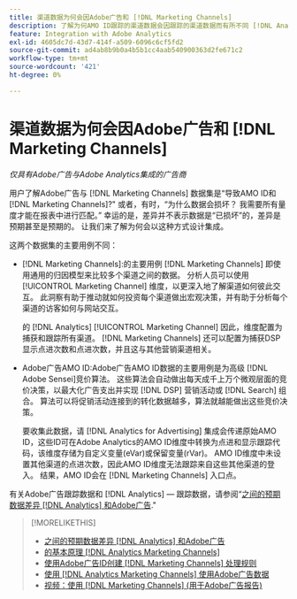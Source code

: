 ```yaml
---
title: 渠道数据为何会因Adobe广告和 [!DNL Marketing Channels]
description: 了解为何AMO ID跟踪的渠道数据会因跟踪的渠道数据而有所不同 [!DNL Analytics Marketing Channels].
feature: Integration with Adobe Analytics
exl-id: 4605dc7d-43d7-414f-a509-6096c6cf5fd2
source-git-commit: ad4ab8b9b0a4b5b1cc4aab540900363d2fe671c2
workflow-type: tm+mt
source-wordcount: '421'
ht-degree: 0%

---
```


# 渠道数据为何会因Adobe广告和 [!DNL Marketing Channels]

*仅具有Adobe广告与Adobe Analytics集成的广告商*

用户了解Adobe广告与 [!DNL Marketing Channels] 数据集是“导致AMO ID和 [!DNL Marketing Channels]?&quot; 或者，有时，“为什么数据会损坏？ 我需要所有量度才能在报表中进行匹配。” 幸运的是，差异并不表示数据是“已损坏”的，差异是预期甚至是预期的。 让我们来了解为何会以这种方式设计集成。

这两个数据集的主要用例不同：

* [!DNL Marketing Channels]:的主要用例 [!DNL Marketing Channels] 即使用通用的归因模型来比较多个渠道之间的数据。 分析人员可以使用 [!UICONTROL Marketing Channel] 维度，以更深入地了解渠道如何彼此交互。 此洞察有助于推动就如何投资每个渠道做出宏观决策，并有助于分析每个渠道的访客如何与网站交互。

   的 [!DNL Analytics] [!UICONTROL Marketing Channel] 因此，维度配置为捕获和跟踪所有渠道。 [!DNL Marketing Channels] 还可以配置为捕获DSP显示点进次数和点进次数，并且这与其他营销渠道相关。

* Adobe广告AMO ID:Adobe广告AMO ID数据的主要用例是为高级 [!DNL Adobe Sensei]竞价算法。 这些算法会自动做出每天成千上万个微观层面的竞价决策，以最大化广告支出并实现 [!DNL DSP] 营销活动或 [!DNL Search] 组合。 算法可以将促销活动连接到的转化数据越多，算法就越能做出这些竞价决策。

   要收集此数据，请 [!DNL Analytics for Advertising] 集成会传递原始AMO ID，这些ID可在Adobe Analytics的AMO ID维度中转换为点进和显示跟踪代码，该维度存储为自定义变量(eVar)或保留变量(rVar)。 AMO ID维度中未设置其他渠道的点进次数，因此AMO ID维度无法跟踪来自这些其他渠道的登入。 结果，AMO ID会在 [!DNL Marketing Channels] 入口点。

有关Adobe广告跟踪数据和 [!DNL Analytics] — 跟踪数据，请参阅“[之间的预期数据差异 [!DNL Analytics] 和Adobe广告](../data-variances.md).&quot;

>[!MORELIKETHIS]
>
>* [之间的预期数据差异 [!DNL Analytics] 和Adobe广告](/help/integrations/analytics/data-variances.md)
>* [的基本原理 [!DNL Analytics Marketing Channels]](mc-overview.md)
>* [使用Adobe广告ID创建 [!DNL Marketing Channels] 处理规则](mc-ids.md)
>* [使用 [!DNL Analytics Marketing Channels] 使用Adobe广告数据](mc-ac-data.md)
>* [视频：使用 [!DNL Marketing Channels] (用于Adobe广告报告)](https://experienceleague.adobe.com/docs/advertising-cloud-learn/tutorials/analytics/analytics-reporting-a4adc.html)

